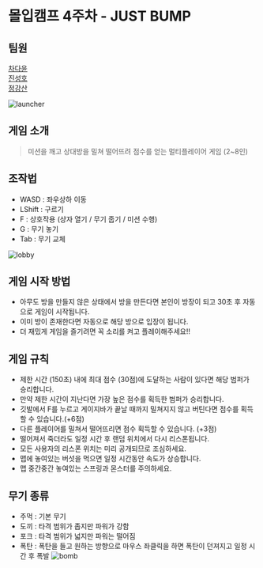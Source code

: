 # 몰입캠프 4주차 - JUST BUMP
## 팀원
[차다윤](https://github.com/dycha0430)  
[진성호](https://github.com/SeonghoJin)  
[정강산](https://github.com/Sanu7D0)  

![launcher](https://user-images.githubusercontent.com/68413811/151113328-dec5ed6a-1286-454d-9e5b-134df1d75483.gif)


## 게임 소개
> 미션을 깨고 상대방을 밀쳐 떨어뜨려 점수를 얻는 멀티플레이어 게임 (2~8인)

## 조작법
- WASD : 좌우상하 이동
- LShift : 구르기
- F : 상호작용 (상자 열기 / 무기 줍기 / 미션 수행)
- G : 무기 놓기
- Tab : 무기 교체

![lobby](https://user-images.githubusercontent.com/68413811/151113834-e7276a46-a4fa-44cf-b6d9-ab8c32d0d3b0.gif)

## 게임 시작 방법
- 아무도 방을 만들지 않은 상태에서 방을 만든다면 본인이 방장이 되고 30초 후 자동으로 게임이 시작됩니다.
- 이미 방이 존재한다면 자동으로 해당 방으로 입장이 됩니다.
- 더 재밌게 게임을 즐기려면 꼭 소리를 켜고 플레이해주세요!!

## 게임 규칙
- 제한 시간 (150초) 내에 최대 점수 (30점)에 도달하는 사람이 있다면 해당 범퍼가 승리합니다.
- 만약 제한 시간이 지난다면 가장 높은 점수를 획득한 범퍼가 승리합니다.
- 깃발에서 F를 누르고 게이지바가 끝날 때까지 밀쳐지지 않고 버틴다면 점수를 획득할 수 있습니다.(+6점)
- 다른 플레이어를 밀쳐서 떨어뜨리면 점수 획득할 수 있습니다. (+3점)
- 떨어져서 죽더라도 일정 시간 후 랜덤 위치에서 다시 리스폰됩니다.
- 모든 사용자의 리스폰 위치는 미리 공개되므로 조심하세요.
- 맵에 놓여있는 버섯을 먹으면 일정 시간동안 속도가 상승합니다.
- 맵 중간중간 놓여있는 스프링과 몬스터를 주의하세요.

## 무기 종류
- 주먹 : 기본 무기
- 도끼 : 타격 범위가 좁지만 파워가 강함
- 포크 : 타격 범위가 넓지만 파워는 떨어짐
- 폭탄 : 폭탄을 들고 원하는 방향으로 마우스 좌클릭을 하면 폭탄이 던져지고 일정 시간 후 폭발
![bomb](https://user-images.githubusercontent.com/68413811/151114249-41fa88a5-339b-4d7f-af2e-392a6c481326.gif)

